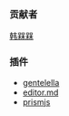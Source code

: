 ### 贡献者
[韩槑槑](https://github.com/Han-MeiM)
### 插件
- [gentelella](https://colorlib.com/polygon/gentelella/index.html)
- [editor.md](https://pandao.github.io/editor.md)
- [prismjs](https://prismjs.com)